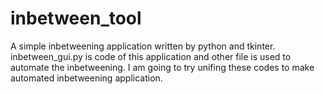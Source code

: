 # inbetween_tool
 A simple inbetweening application written by python and tkinter.
 inbetween_gui.py is code of this application and other file is used to automate the inbetweening.
 I am going to try unifing these codes to make automated inbetweening application.
